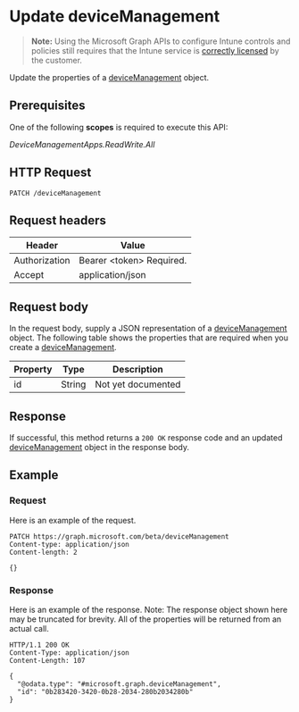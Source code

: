 ﻿# Update deviceManagement

> **Note:** Using the Microsoft Graph APIs to configure Intune controls and policies still requires that the Intune service is [correctly licensed](https://go.microsoft.com/fwlink/?linkid=839381) by the customer.

Update the properties of a [deviceManagement](../resources/intune_wip_devicemanagement.md) object.
## Prerequisites
One of the following **scopes** is required to execute this API:

*DeviceManagementApps.ReadWrite.All*
## HTTP Request
<!-- {
  "blockType": "ignored"
}
-->
```http
PATCH /deviceManagement
```

## Request headers
|Header|Value|
|---|---|
|Authorization|Bearer &lt;token&gt; Required.|
|Accept|application/json|

## Request body
In the request body, supply a JSON representation of a [deviceManagement](../resources/intune_wip_devicemanagement.md) object.
The following table shows the properties that are required when you create a [deviceManagement](../resources/intune_wip_devicemanagement.md).

|Property|Type|Description|
|---|---|---|
|id|String|Not yet documented|



## Response
If successful, this method returns a `200 OK` response code and an updated [deviceManagement](../resources/intune_wip_devicemanagement.md) object in the response body.

## Example
### Request
Here is an example of the request.
```http
PATCH https://graph.microsoft.com/beta/deviceManagement
Content-type: application/json
Content-length: 2

{}
```

### Response
Here is an example of the response. Note: The response object shown here may be truncated for brevity. All of the properties will be returned from an actual call.
```http
HTTP/1.1 200 OK
Content-Type: application/json
Content-Length: 107

{
  "@odata.type": "#microsoft.graph.deviceManagement",
  "id": "0b283420-3420-0b28-2034-280b2034280b"
}
```



